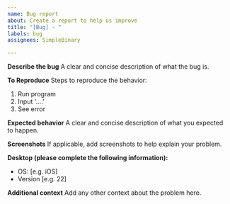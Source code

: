 ```yaml
---
name: Bug report
about: Create a report to help us improve
title: "[Bug] - "
labels: bug
assignees: SimpleBinary

---
```


**Describe the bug**
A clear and concise description of what the bug is.

**To Reproduce**
Steps to reproduce the behavior:
1. Run program
2. Input '....'
4. See error

**Expected behavior**
A clear and concise description of what you expected to happen.

**Screenshots**
If applicable, add screenshots to help explain your problem.

**Desktop (please complete the following information):**
 - OS: [e.g. iOS]
 - Version [e.g. 22]

**Additional context**
Add any other context about the problem here.
